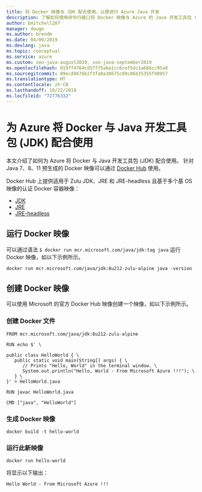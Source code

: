 ```yaml
---
title: 将 Docker 映像与 JDK 配合使用，以便进行 Azure Java 开发
description: 了解如何使用命令行接口将 Docker 映像与 Azure 的 Java 开发工具包 (JDK) 结合使用。
author: bmitchell287
manager: douge
ms.author: brendm
ms.date: 04/09/2019
ms.devlang: java
ms.topic: conceptual
ms.service: azure
ms.custom: seo-java-august2019, seo-java-september2019
ms.openlocfilehash: 019ff4764cd57ff5aba1cc6cef5dc1a666cc95a0
ms.sourcegitcommit: 09ecd9676b2f3fa0a30675c89c06b35355f90957
ms.translationtype: HT
ms.contentlocale: zh-CN
ms.lasthandoff: 10/22/2019
ms.locfileid: "72776332"
---
```

# <a name="use-docker-with-a-java-development-kit-jdk-for-azure"></a>为 Azure 将 Docker 与 Java 开发工具包 (JDK) 配合使用 

本文介绍了如何为 Azure 将 Docker 与 Java 开发工具包 (JDK) 配合使用。 针对 Java 7、8、11 预生成的 Docker 映像可以通过 [Docker Hub](https://hub.docker.com/_/microsoft-java-se) 使用。

Docker Hub 上提供适用于 Zulu JDK、JRE 和 JRE-headless 且基于多个基 OS 映像的认证 Docker 容器映像：

* [JDK](https://hub.docker.com/_/microsoft-java-jdk)
* [JRE](https://hub.docker.com/_/microsoft-java-jre)
* [JRE-headless](https://hub.docker.com/_/microsoft-java-jre-headless)

## <a name="running-a-docker-image"></a>运行 Docker 映像

可以通过语法 `$ docker run mcr.microsoft.com/java/jdk:tag java` 运行 Docker 映像，如以下示例所示。

```cli
docker run mcr.microsoft.com/java/jdk:8u212-zulu-alpine java -version 
```

## <a name="creating-a-docker-image"></a>创建 Docker 映像

可以使用 Microsoft 的官方 Docker Hub 映像创建一个映像，如以下示例所示。

### <a name="create-a-docker-file"></a>创建 Docker 文件

```cli
FROM mcr.microsoft.com/java/jdk:8u212-zulu-alpine 
  
RUN echo $' \
  
public class HelloWorld { \
   public static void main(String[] args) { \
      // Prints "Hello, World" in the terminal window. \
      System.out.println("Hello, World - From Microsoft Azure !!!"); \
   } \
}' > HelloWorld.java
  
RUN javac HelloWorld.java
  
CMD ["java", "HelloWorld"]
```

### <a name="build-a-docker-image"></a>生成 Docker 映像

```cli
docker build -t hello-world
```

### <a name="run-the-new-image"></a>运行此新映像

```cli
docker run hello-world
```

将显示以下输出：

```output
Hello World - From Microsoft Azure !!!
```
